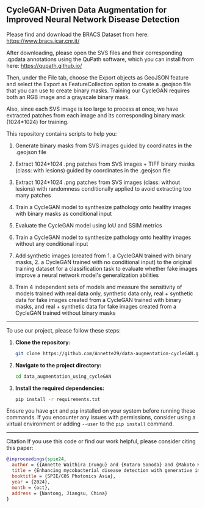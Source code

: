 ## CycleGAN-Driven Data Augmentation for Improved Neural Network Disease Detection 


Please find and download the BRACS Dataset from here: https://www.bracs.icar.cnr.it/ 

After downloading, please open the SVS files and their corresponding .qpdata annotations using the QuPath software, which you can install from here: https://qupath.github.io/

Then, under the File tab, choose the Export objects as GeoJSON feature and select the Export as FeatureCollection option to create a .geojson file that you can use to create binary masks. Training our CycleGAN requires both an RGB image and a grayscale binary mask.

Also, since each SVS image is too large to process at once, we have extracted patches from each image and its corresponding binary mask (1024*1024) for training. 

This repository contains scripts to help you:

1. Generate binary masks from SVS images guided by coordinates in the .geojson file

2. Extract 1024*1024 .png patches from SVS images + TIFF binary masks (class: with lesions) guided by coordinates in the .geojson file

3. Extract 1024*1024 .png patches from SVS images (class: without lesions) with randomness conditionally applied to avoid extracting too many patches

4. Train a CycleGAN model to synthesize pathology onto healthy images with binary masks as conditional input

5. Evaluate the CycleGAN model using IoU and SSIM metrics 

6. Train a CycleGAN model to synthesize pathology onto healthy images without any conditional input

7. Add synthetic images (created from 1. a CycleGAN trained with binary masks, 2. a CycleGAN trained with no conditional input) to the original training dataset for a classification task to evaluate whether fake images improve a neural network model's generalization abilities 

8. Train 4 independent sets of models and measure the sensitivity of models trained with real data only, synthetic data only, real + synthetic data for fake images created from a CycleGAN trained with binary masks, and real + synthetic data for fake images created from a CycleGAN trained without binary masks

---

To use our project, please follow these steps:

1. **Clone the repository:**
   ```bash
   git clone https://github.com/Annette29/data-augmentation-cycleGAN.git
   ```

2. **Navigate to the project directory:**
   ```bash
   cd data_augmentation_using_cycleGAN
   ```

3. **Install the required dependencies:**
   ```bash
   pip install -r requirements.txt
   ```

Ensure you have `git` and `pip` installed on your system before running these commands. If you encounter any issues with permissions, consider using a virtual environment or adding `--user` to the `pip install` command.

---
Citation
If you use this code or find our work helpful, please consider citing this paper:

```bibtex
@inproceedings{spie24,
  author = {{Annette Waithira Irungu} and {Kotaro Sonoda} and {Makoto Kawamoto} and {Kris Lami} and {Junya Fukuoka} and {Senya Kiyasu}},
  title = {Enhancing mycobacterial disease detection with generative image translation},
  booktitle = {SPIE/COS Photonics Asia},
  year = {2024},
  month = {oct},
  address = {Nantong, Jiangsu, China}
}
```
